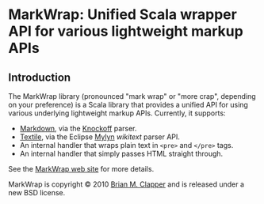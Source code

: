 MarkWrap: Unified Scala wrapper API for various lightweight markup APIs
=======================================================================

## Introduction

The MarkWrap library (pronounced "mark wrap" or "more crap", depending on
your preference) is a Scala library that provides a unified API for using
various underlying lightweight markup APIs. Currently, it supports:

* [Markdown][], via the [Knockoff][] parser.
* [Textile][], via the Eclipse [Mylyn][] *wikitext* parser API.
* An internal handler that wraps plain text in `<pre>` and `</pre>` tags.
* An internal handler that simply passes HTML straight through.

See the [MarkWrap web site][] for more details.

[Knockoff]: http://tristanhunt.com/projects/knockoff/
[Markdown]: http://daringfireball.net/projects/markdown/
[Textile]: http://textile.thresholdstate.com/
[Mylyn]: http://www.eclipse.org/mylyn/
[MarkWrap web site]: http://software.clapper.org/markwrap/

MarkWrap is copyright &copy; 2010 [Brian M. Clapper][] and is released
under a new BSD license.

[Brian M. Clapper]: mailto:bmc@clapper.org
